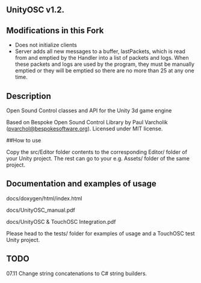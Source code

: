 ## UnityOSC v1.2.


## Modifications in this Fork

- Does not initialize clients
- Server adds all new messages to a buffer, lastPackets, which is read from and emptied by the Handler into a list of packets and logs. When these packets and logs are used by the program, they must be manually emptied or they will be emptied so there are no more than 25 at any one time.

## Description

Open Sound Control classes and API for the Unity 3d game engine

Based on Bespoke Open Sound Control Library by Paul Varcholik (pvarchol@bespokesoftware.org).
Licensed under MIT license.

##How to use

Copy the src/Editor folder contents to the corresponding Editor/ folder of your Unity project. The rest can go to your e.g. Assets/ folder of the same project.

## Documentation and examples of usage

docs/doxygen/html/index.html

docs/UnityOSC_manual.pdf

docs/UnityOSC & TouchOSC Integration.pdf 

Please head to the tests/ folder for examples of usage and a TouchOSC test Unity project.

## TODO

07.11 Change string concatenations to C# string builders.
